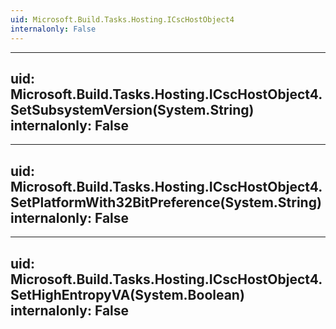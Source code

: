 ```yaml
---
uid: Microsoft.Build.Tasks.Hosting.ICscHostObject4
internalonly: False
---
```


---
uid: Microsoft.Build.Tasks.Hosting.ICscHostObject4.SetSubsystemVersion(System.String)
internalonly: False
---

---
uid: Microsoft.Build.Tasks.Hosting.ICscHostObject4.SetPlatformWith32BitPreference(System.String)
internalonly: False
---

---
uid: Microsoft.Build.Tasks.Hosting.ICscHostObject4.SetHighEntropyVA(System.Boolean)
internalonly: False
---
